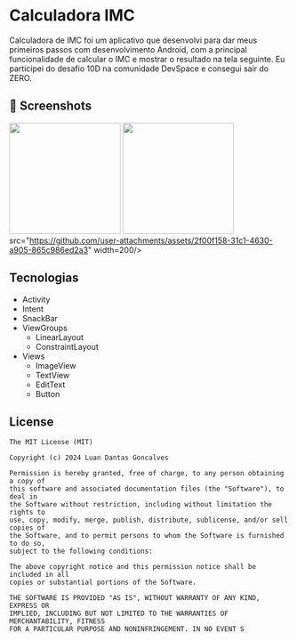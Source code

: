 # Calculadora IMC
Calculadora de IMC foi um aplicativo que desenvolvi para dar meus primeiros passos com desenvolvimento Android, com a principal funcionalidade de calcular o IMC e mostrar o resultado na tela seguinte. Eu participei do desafio 10D na comunidade DevSpace e consegui sair do ZERO.

## :camera_flash: Screenshots
<!-- You can add more screenshots here if you like -->
<img src="https://github.com/luandantasg/imcAplicativo/assets/125116414/36c81df8-ae1b-4458-874a-fe711e278906" width=200/> <img src="https://github.com/luandantasg/imcAplicativo/assets/125116414/7e275311-ea3f-43d9-8b36-d8982ca59cb6" width=200/>
src="https://github.com/user-attachments/assets/2f00f158-31c1-4630-a905-865c986ed2a3" width=200/>



## Tecnologias
- Activity
- Intent
- SnackBar
- ViewGroups
  - LinearLayout
  - ConstraintLayout
- Views
  - ImageView
  - TextView
  - EditText
  - Button
  


## License
```
The MIT License (MIT)

Copyright (c) 2024 Luan Dantas Goncalves

Permission is hereby granted, free of charge, to any person obtaining a copy of
this software and associated documentation files (the "Software"), to deal in
the Software without restriction, including without limitation the rights to
use, copy, modify, merge, publish, distribute, sublicense, and/or sell copies of
the Software, and to permit persons to whom the Software is furnished to do so,
subject to the following conditions:

The above copyright notice and this permission notice shall be included in all
copies or substantial portions of the Software.

THE SOFTWARE IS PROVIDED "AS IS", WITHOUT WARRANTY OF ANY KIND, EXPRESS OR
IMPLIED, INCLUDING BUT NOT LIMITED TO THE WARRANTIES OF MERCHANTABILITY, FITNESS
FOR A PARTICULAR PURPOSE AND NONINFRINGEMENT. IN NO EVENT S
